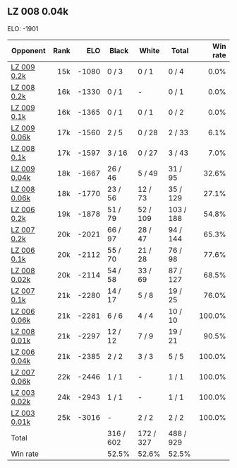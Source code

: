 ## LZ 008 0.04k ##

ELO: -1901

Opponent | Rank | ELO | Black | White | Total | Win rate
---------|-----:|----:|-------|-------|-------|-------:
[LZ 009 0.2k](LZ%20009%200.2k.md) | 15k | -1080 | 0 / 3 | 0 / 1 | 0 / 4 | 0.0%
[LZ 008 0.2k](LZ%20008%200.2k.md) | 16k | -1330 | 0 / 1 | - | 0 / 1 | 0.0%
[LZ 009 0.1k](LZ%20009%200.1k.md) | 16k | -1365 | 0 / 1 | 0 / 1 | 0 / 2 | 0.0%
[LZ 009 0.06k](LZ%20009%200.06k.md) | 17k | -1560 | 2 / 5 | 0 / 28 | 2 / 33 | 6.1%
[LZ 008 0.1k](LZ%20008%200.1k.md) | 17k | -1597 | 3 / 16 | 0 / 27 | 3 / 43 | 7.0%
[LZ 009 0.04k](LZ%20009%200.04k.md) | 18k | -1667 | 26 / 46 | 5 / 49 | 31 / 95 | 32.6%
[LZ 008 0.06k](LZ%20008%200.06k.md) | 18k | -1770 | 23 / 56 | 12 / 73 | 35 / 129 | 27.1%
[LZ 006 0.2k](LZ%20006%200.2k.md) | 19k | -1878 | 51 / 79 | 52 / 109 | 103 / 188 | 54.8%
[LZ 007 0.2k](LZ%20007%200.2k.md) | 20k | -2021 | 66 / 97 | 28 / 47 | 94 / 144 | 65.3%
[LZ 006 0.1k](LZ%20006%200.1k.md) | 20k | -2112 | 55 / 70 | 21 / 28 | 76 / 98 | 77.6%
[LZ 008 0.02k](LZ%20008%200.02k.md) | 20k | -2114 | 54 / 58 | 33 / 69 | 87 / 127 | 68.5%
[LZ 007 0.1k](LZ%20007%200.1k.md) | 21k | -2280 | 14 / 17 | 5 / 8 | 19 / 25 | 76.0%
[LZ 006 0.06k](LZ%20006%200.06k.md) | 21k | -2281 | 6 / 6 | 4 / 4 | 10 / 10 | 100.0%
[LZ 008 0.01k](LZ%20008%200.01k.md) | 21k | -2297 | 12 / 12 | 7 / 9 | 19 / 21 | 90.5%
[LZ 006 0.04k](LZ%20006%200.04k.md) | 21k | -2385 | 2 / 2 | 3 / 3 | 5 / 5 | 100.0%
[LZ 007 0.06k](LZ%20007%200.06k.md) | 22k | -2446 | 1 / 1 | - | 1 / 1 | 100.0%
[LZ 003 0.02k](LZ%20003%200.02k.md) | 24k | -2943 | 1 / 1 | - | 1 / 1 | 100.0%
[LZ 003 0.01k](LZ%20003%200.01k.md) | 25k | -3016 | - | 2 / 2 | 2 / 2 | 100.0%
Total | | | 316 / 602 | 172 / 327 | 488 / 929 | 
Win rate| | | 52.5% | 52.6% | 52.5% | 
